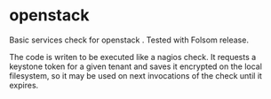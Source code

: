 openstack
=========

Basic services check for openstack . Tested with Folsom release.

The code is writen to be executed like a nagios check. It requests a keystone token for a given tenant and saves it encrypted 
on the local filesystem, so it may be used on next invocations of the check until it expires.
